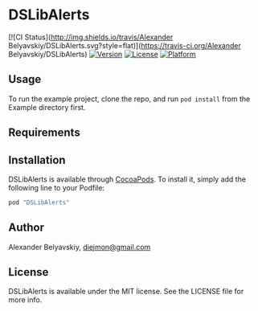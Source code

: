 # DSLibAlerts

[![CI Status](http://img.shields.io/travis/Alexander Belyavskiy/DSLibAlerts.svg?style=flat)](https://travis-ci.org/Alexander Belyavskiy/DSLibAlerts)
[![Version](https://img.shields.io/cocoapods/v/DSLibAlerts.svg?style=flat)](http://cocoapods.org/pods/DSLibAlerts)
[![License](https://img.shields.io/cocoapods/l/DSLibAlerts.svg?style=flat)](http://cocoapods.org/pods/DSLibAlerts)
[![Platform](https://img.shields.io/cocoapods/p/DSLibAlerts.svg?style=flat)](http://cocoapods.org/pods/DSLibAlerts)

## Usage

To run the example project, clone the repo, and run `pod install` from the Example directory first.

## Requirements

## Installation

DSLibAlerts is available through [CocoaPods](http://cocoapods.org). To install
it, simply add the following line to your Podfile:

```ruby
pod "DSLibAlerts"
```

## Author

Alexander Belyavskiy, diejmon@gmail.com

## License

DSLibAlerts is available under the MIT license. See the LICENSE file for more info.
